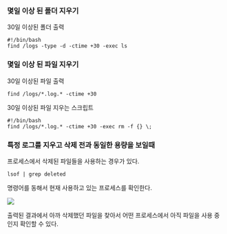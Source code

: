 ### 몇일 이상 된 폴더 지우기

30일 이상된 폴더 출력

```
#!/bin/bash
find /logs -type -d -ctime +30 -exec ls
```


### 몇일 이상 된 파일 지우기

30일 이상된 파일 출력

```
find /logs/*.log.* -ctime +30
```

30일 이상된 파일 지우는 스크립트

```
#!/bin/bash
find /logs/*.log.* -ctime +30 -exec rm -f {} \;
```

### 특정 로그를 지우고 삭제 전과 동일한 용량을 보일때
 
프로세스에서 삭제된 파일들을 사용하는 경우가 있다.

``` 
lsof | grep deleted
```

명령어를 동해서 현재 사용하고 있는 프로세스를 확인한다.

<img src="https://user-images.githubusercontent.com/38831314/111253864-39818b80-8657-11eb-83d6-6ef63711c8be.png">

출력된 결과에서 아까 삭제했던 파일을 찾아서 어떤 프로세스에서 아직 파일을 사용 중인지 확인할 수 있다. 
